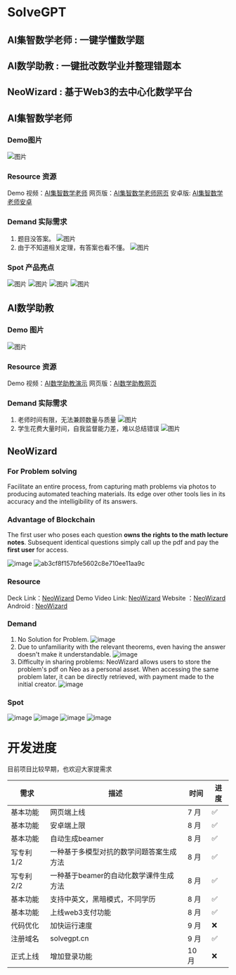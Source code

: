 # SolveGPT
## AI集智数学老师 : 一键学懂数学题
## AI数学助教 : 一键批改数学业并整理错题本
## NeoWizard : 基于Web3的去中心化数学平台

## AI集智数学老师

### Demo图片
![图片](https://github.com/hongshen-zhang/SolveGPT/assets/51727955/8f96e4ec-0196-4943-a2dd-6056e391fe32)

### Resource 资源

Demo 视频：[AI集智数学老师](https://www.bilibili.com/video/BV1yj411R7FR/?share_source=copy_web&vd_source=2402ea50d5e761d0c54f9f9cb8f35a85)
网页版：[AI集智数学老师网页](http://118.89.117.111/chat/)
安卓版: [AI集智数学老师安卓](https://github.com/hongshen-zhang/AI-Math-Teacher/releases/tag/v0.0.1)

### Demand 实际需求
1. 题目没答案。
![图片](https://github.com/hongshen-zhang/Unique-hackday_solvegpt/assets/51727955/2ab8be8e-561a-4237-9eb9-55fd11b4e322)
2. 由于不知道相关定理，有答案也看不懂。
![图片](https://github.com/hongshen-zhang/AI-Math-Teacher/assets/51727955/78a4169e-110a-4e0c-8a15-c05388489b2f)

### Spot 产品亮点
![图片](https://github.com/hongshen-zhang/Unique-hackday_solvegpt/assets/51727955/4ae3cff4-272d-4bcc-b6a9-98a667d89ec1)
![图片](https://github.com/hongshen-zhang/Unique-hackday_solvegpt/assets/51727955/7aff38a8-95d8-42ef-8a6d-453d101fb1c0)
![图片](https://github.com/hongshen-zhang/Unique-hackday_solvegpt/assets/51727955/7777975e-be56-4f78-a2f6-7607d85b3f57)
![图片](https://github.com/hongshen-zhang/Unique-hackday_solvegpt/assets/51727955/5435abf1-5a8f-4285-b4e4-e894bc64de28)

## AI数学助教

### Demo 图片
![图片](https://github.com/hongshen-zhang/SolveGPT/assets/51727955/8ca81946-6b08-4931-b753-e3b5393d610a)


### Resource 资源

Demo 视频：[AI数学助教演示](https://www.bilibili.com/video/BV1YP411a7PT/?share_source=copy_web&vd_source=2402ea50d5e761d0c54f9f9cb8f35a85)
网页版：[AI数学助教网页](http://110.40.186.52:10000/)

### Demand 实际需求
1. 老师时间有限，无法兼顾数量与质量
![图片](https://github.com/hongshen-zhang/SolveGPT/assets/51727955/b45e8be1-3a4a-49b9-a195-7fe3fc85c70a)
2. 学生花费大量时间，自我监督能力差，难以总结错误
![图片](https://github.com/hongshen-zhang/SolveGPT/assets/51727955/9d58d768-3b07-40ec-b1a5-cbf3231f0939)

## NeoWizard

### For Problem solving
Facilitate an entire process, from capturing math problems via photos to producing automated teaching materials. Its edge over other tools lies in its accuracy and the intelligibility of its answers.

### Advantage of Blockchain
The first user who poses each question **owns the rights to the math lecture notes**. Subsequent identical questions simply call up the pdf and pay the **first user** for access.

![image](https://github.com/hongshen-zhang/NeoWizard/assets/51727955/8909ca45-261d-431b-961f-a594c8455c0f)
![ab3cf8f157bfe5602c8e710ee11aa9c](https://github.com/hongshen-zhang/NeoWizard/assets/51727955/26d9b68d-1f73-4b36-9983-611f658b9465)

### Resource
Deck Link：[NeoWizard](https://docs.google.com/presentation/d/112biul8r-p6cwILilqTb5WUsT9FU2Aya/edit?usp=sharing&ouid=102147246522693605617&rtpof=true&sd=true)
Demo Video Link: [NeoWizard](https://drive.google.com/file/d/1_2itzjz-bNiD3maZFQ1ia5j579MU0f_E/view?usp=sharing)
Website ：[NeoWizard](solvegpt.cn/neopay/)
Android : [NeoWizard](https://github.com/hongshen-zhang/AI-Math-Teacher/releases/tag/v0.0.1)

### Demand
1. No Solution for Problem.
![image](https://github.com/hongshen-zhang/NeoWizard/assets/51727955/1503150f-9a30-46a6-9cd7-c2ad5f51a856)
2. Due to unfamiliarity with the relevant theorems, even having the answer doesn't make it understandable.
![image](https://github.com/hongshen-zhang/NeoWizard/assets/51727955/3d78c150-a7c9-451d-a0d2-c661a16bb6d1)
3. Difficulty in sharing problems: NeoWizard allows users to store the problem's pdf on Neo as a personal asset. When accessing the same problem later, it can be directly retrieved, with payment made to the initial creator.
![image](https://github.com/hongshen-zhang/NeoWizard/assets/51727955/17036dbe-3f8f-47aa-864d-9e6b487706d9)


### Spot 
![image](https://github.com/hongshen-zhang/NeoWizard/assets/51727955/932f440f-5402-4c4a-9bea-efa4ee707132)
![image](https://github.com/hongshen-zhang/NeoWizard/assets/51727955/f48ce64e-99e2-4e9c-be7b-4e18b4065b68)
![image](https://github.com/hongshen-zhang/NeoWizard/assets/51727955/67e467cd-0535-44a1-bdbc-e5328dcf0a66)
![image](https://github.com/hongshen-zhang/NeoWizard/assets/51727955/5f059fec-d526-4d4e-92fc-a2fc5664b68e)

# 开发进度

目前项目比较早期，也欢迎大家提需求

| 需求         | 描述                                                     | 时间 | 进度 |
| ------------ | -------------------------------------------------------- | ---- | ---- |
| 基本功能     | 网页端上线           | 7 月 | ✅   |
| 基本功能     | 安卓端上限                             | 8 月 | ✅   |
| 基本功能      | 自动生成beamer                  | 8 月 | ✅   |
| 写专利 1/2       | 一种基于多模型对抗的数学问题答案生成方法                   | 8 月 | ✅   |
| 写专利 2/2     | 一种基于beamer的自动化数学课件生成方法              | 8 月 |✅   |
| 基本功能     | 支持中英文，黑暗模式，不同学历              | 8 月 |✅   |
| 基本功能     | 上线web3支付功能                | 8 月 |✅   |
| 代码优化   | 加快运行速度                                 | 9 月 | ❌   |
| 注册域名   | solvegpt.cn                                 | 9 月 | ✅   |
| 正式上线 | 增加登录功能                             | 10 月 | ❌   |

